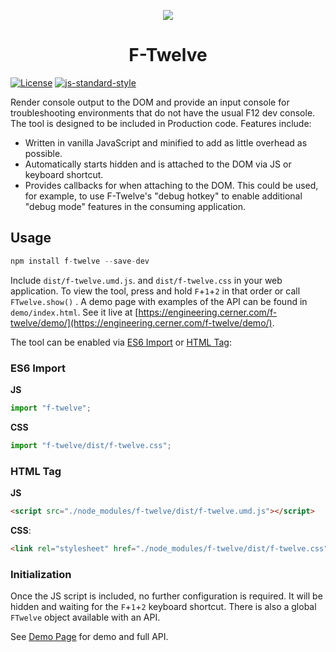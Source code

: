 <p align="center">
  <img src="icon/F-Twelve%20100.png">
</p>

<h1 align="center">
  F-Twelve
</h1>

[![License](https://img.shields.io/badge/License-Apache%202.0-blue.svg)](https://opensource.org/licenses/Apache-2.0)
[![js-standard-style](https://img.shields.io/badge/code%20style-standard-brightgreen.svg)](http://standardjs.com)

Render console output to the DOM and provide an input console for troubleshooting environments that do not have the usual F12 dev console. The tool is designed to be included in Production code. Features include: 

 - Written in vanilla JavaScript and minified to add as little overhead as possible.
 - Automatically starts hidden and is attached to the DOM via JS or keyboard shortcut.
 - Provides callbacks for when attaching to the DOM. This could be used, for example, to use F-Twelve's "debug hotkey" to enable additional "debug mode" features in the consuming application. 

## Usage

```js
npm install f-twelve --save-dev
```

Include `dist/f-twelve.umd.js`. and `dist/f-twelve.css` in your web application. To view the tool, press and hold `F`+`1`+`2` in that order or call `FTwelve.show()` . A demo page with examples of the API can be found in `demo/index.html`. See it live at [https://engineering.cerner.com/f-twelve/demo/](https://engineering.cerner.com/f-twelve/demo/).

The tool can be enabled via [ES6 Import](#es6-import) or [HTML Tag](#html-tag):

### ES6 Import

**JS** 
```js 
import "f-twelve";
```

**CSS**
```js
import "f-twelve/dist/f-twelve.css";
```

### HTML Tag

**JS**
```html
<script src="./node_modules/f-twelve/dist/f-twelve.umd.js"></script>
```

**CSS**: 
```html
<link rel="stylesheet" href="./node_modules/f-twelve/dist/f-twelve.css"/>
```

### Initialization
Once the JS script is included, no further configuration is required. It will be hidden and waiting for the `F`+`1`+`2` keyboard shortcut. There is also a global `FTwelve` object available with an API.  

See [Demo Page](https://engineering.cerner.com/f-twelve/demo/) for demo and full API. 
